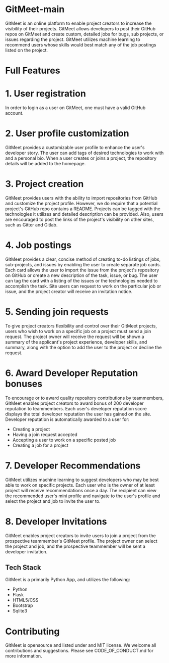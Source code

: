 # GitMeet-main
GitMeet is an online platform to enable project creators to increase the visibility of their projects. GitMeet allows developers to post their GitHub repos on GitMeet and create custom, detailed jobs for bugs, sub projects, or issues regarding the project. GitMeet utilizes machine learning to recommend users whose skills would best match any of the job postings listed on the project.

# Full Features

# 1. User registration

In order to login as a user on GitMeet, one must have a valid GitHub account. 

# 2. User profile customization

GitMeet provides a customizable user profile to enhance the user's developer story. The user can add tags of desired technologies to work with and a personal bio. When a user creates or joins a project, the repository details will be added to the homepage.

# 3. Project creation

GitMeet provides users with the ability to import repositories from GitHub and customize the project profile. However, we do require that a potential project's GitHub repo contains a README. Projects can be tagged with the technologies it utilizes and detailed description can be provided. Also, users are encouraged to post the links of the project's visibility on other sites, such as Gitter and Gitlab.

# 4. Job postings

GitMeet provides a clear, concise method of creating to-do listings of jobs, sub-projects, and issues by enabling the user to create separate job cards. Each card allows the user to import the issue from the project's repository on GitHub or create a new description of the task, issue, or bug. The user can tag the card with a listing of the issues or the technologies needed to accomplish the task. Site users can request to work on the particular job or issue, and the project creator will receive an invitation notice.

# 5. Sending join requests

To give project creators flexibility and control over their GitMeet projects, users who wish to work on a specific job on a project must send a join request. The project owner will receive the request will be shown a summary of the applicant's project experience, developer skills, and summary, along with the option to add the user to the project or decline the request.

# 6. Award Developer Reputation bonuses

To encourage or to award quality repository contributions by teammembers, GitMeet enables project creators to award bonus of 200 developer reputation to teammembers. Each user's developer reputation score displays the total developer reputation the user has gained on the site. Developer reputation is automatically awarded to a user for: 

* Creating a project 
* Having a join request accepted 
* Accepting a user to work on a specific posted job 
* Creating a job for a project

# 7. Developer Recommendations

GitMeet utilizes machine learning to suggest developers who may be best able to work on specific projects. Each user who is the owner of at least project will receive recommendations once a day. The recipient can view the recommended user's mini profile and navigate to the user's profile and select the project and job to invite the user to.

# 8. Developer Invitations

GitMeet enables project creators to invite users to join a project from the prospective teammember's GitMeet profile. The project owner can select the project and job, and the prospective teammember will be sent a developer invitation.


## Tech Stack

GitMeet is a primarily Python App, and utilizes the following:
* Python
* Flask
* HTML5/CSS
* Bootstrap
* Sqlite3

# Contributing

GitMeet is opensource and listed under and MIT license. We welcome all contributions and suggestions. Please see CODE_OF_CONDUCT.md for more information.
